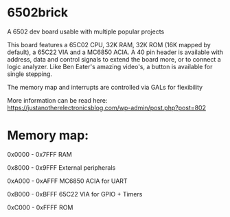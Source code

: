 # 6502brick
A 6502 dev board usable with multiple popular projects

This board features a 65C02 CPU, 32K RAM, 32K ROM (16K mapped by default), a 65C22 VIA and a MC6850 ACIA.
A 40 pin header is available with address, data and control signals to extend the board more, or to connect a logic analyzer.
Like Ben Eater's amazing video's, a button is available for single stepping.

The memory map and interrupts are controlled via GALs for flexibility

More information can be read here:  https://justanotherelectronicsblog.com/wp-admin/post.php?post=802

# Memory map:

0x0000 - 0x7FFF		RAM

0x8000 - 0x9FFF		External peripherals

0xA000 - 0xAFFF		MC6850 ACIA for UART

0xB000 - 0xBFFF		65C22 VIA for GPIO + Timers

0xC000 - 0xFFFF		ROM
